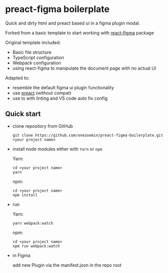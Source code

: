 # preact-figma boilerplate
Quick and dirty html and preact based ui in a figma plugin modal.

Forked from a basic template to start working with [react-figma](https://www.npmjs.com/package/react-figma) package

Original template included:
- Basic file structure
- TypeScript configuration
- Webpack configuration
- using react-figma to manipulate the document page with no actual UI

Adapted to:
- resemble the default figma ui plugin functionality 
- use [preact](https://preactjs.com/) (without compat)
- use ts with linting and VS code auto fix config


## Quick start
- clone repository from GitHub
    ````
    git clone https://github.com/onezoomin/preact-figma-boilerplate.git <your project name>
    ````

- install node modules either with `Yarn` or `npm`

    Yarn:
    ````
    cd <your project name>
    yarn 
    ````
    
    npm:
    ````
    cd <your project name>
    npm install
    ````

- run

    Yarn:
    ````
    yarn webpack:watch 
    ````
    
    npm:
    ````
    cd <your project name>
    npm run webpack:watch
    ````

- in Figma

    add new Plugin via the manifest.json in the repo root